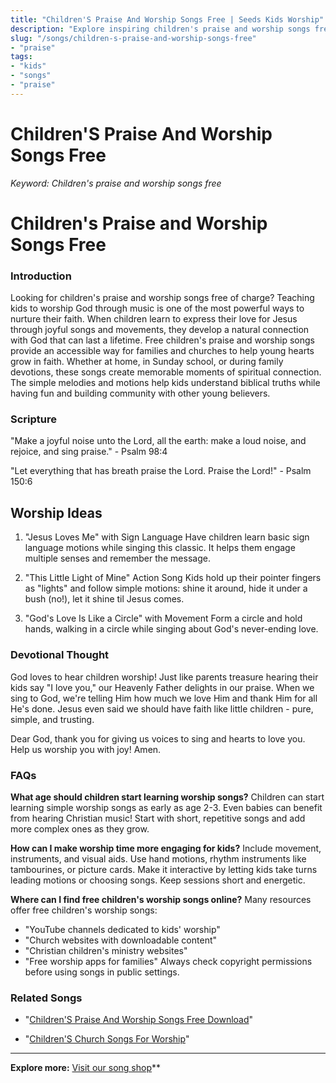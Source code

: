 ```yaml
---
title: "Children'S Praise And Worship Songs Free | Seeds Kids Worship"
description: "Explore inspiring children's praise and worship songs free for children's worship and faith development. Biblical music resources for families and ministry."
slug: "/songs/children-s-praise-and-worship-songs-free"
- "praise"
tags:
- "kids"
- "songs"
- "praise"
---
```


# Children'S Praise And Worship Songs Free

_Keyword: Children's praise and worship songs free_

# Children's Praise and Worship Songs Free

### Introduction
Looking for children's praise and worship songs free of charge? Teaching kids to worship God through music is one of the most powerful ways to nurture their faith. When children learn to express their love for Jesus through joyful songs and movements, they develop a natural connection with God that can last a lifetime. Free children's praise and worship songs provide an accessible way for families and churches to help young hearts grow in faith. Whether at home, in Sunday school, or during family devotions, these songs create memorable moments of spiritual connection. The simple melodies and motions help kids understand biblical truths while having fun and building community with other young believers.

### Scripture
"Make a joyful noise unto the Lord, all the earth: make a loud noise, and rejoice, and sing praise." - Psalm 98:4

"Let everything that has breath praise the Lord. Praise the Lord!" - Psalm 150:6

## Worship Ideas
1. "Jesus Loves Me" with Sign Language
Have children learn basic sign language motions while singing this classic. It helps them engage multiple senses and remember the message.

2. "This Little Light of Mine" Action Song
Kids hold up their pointer fingers as "lights" and follow simple motions: shine it around, hide it under a bush (no!), let it shine til Jesus comes.

3. "God's Love Is Like a Circle" with Movement
Form a circle and hold hands, walking in a circle while singing about God's never-ending love.

### Devotional Thought
God loves to hear children worship! Just like parents treasure hearing their kids say "I love you," our Heavenly Father delights in our praise. When we sing to God, we're telling Him how much we love Him and thank Him for all He's done. Jesus even said we should have faith like little children - pure, simple, and trusting.

Dear God, thank you for giving us voices to sing and hearts to love you. Help us worship you with joy! Amen.

### FAQs

**What age should children start learning worship songs?**
Children can start learning simple worship songs as early as age 2-3. Even babies can benefit from hearing Christian music! Start with short, repetitive songs and add more complex ones as they grow.

**How can I make worship time more engaging for kids?**
Include movement, instruments, and visual aids. Use hand motions, rhythm instruments like tambourines, or picture cards. Make it interactive by letting kids take turns leading motions or choosing songs. Keep sessions short and energetic.

**Where can I find free children's worship songs online?**
Many resources offer free children's worship songs:
- "YouTube channels dedicated to kids' worship"
- "Church websites with downloadable content"
- "Christian children's ministry websites"
- "Free worship apps for families"
Always check copyright permissions before using songs in public settings.

### Related Songs

- "[Children'S Praise And Worship Songs Free Download](/songs/children-s-praise-and-worship-songs-free-download/)"

- "[Children'S Church Songs For Worship](/songs/children-s-church-songs-for-worship/)"

---

**Explore more:** [Visit our song shop](https://seedskidsworship.com/shop)**

<!-- Schema Markup -->
<script type="application/ld+json">
{
  "@context": "https://schema.org",
  "@type": "MusicRecording",
  "name": "Children'S Praise And Worship Songs Free",
  "byArtist": {
    "@type": "MusicGroup",
    "name": "Seeds Kids Worship"
  },
  "isFamilyFriendly": true,
  "url": "https://seedskidsworship.com/songs/children-s-praise-and-worship-songs-free/"
}
</script>